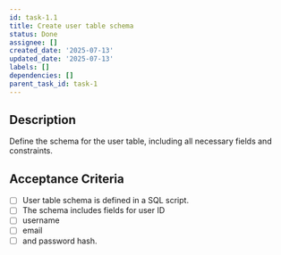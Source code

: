 ```yaml
---
id: task-1.1
title: Create user table schema
status: Done
assignee: []
created_date: '2025-07-13'
updated_date: '2025-07-13'
labels: []
dependencies: []
parent_task_id: task-1
---
```


## Description

Define the schema for the user table, including all necessary fields and constraints.

## Acceptance Criteria

- [ ] User table schema is defined in a SQL script.
- [ ] The schema includes fields for user ID
- [ ] username
- [ ] email
- [ ] and password hash.
